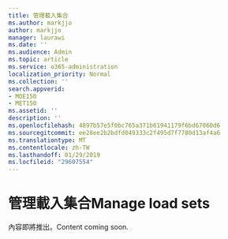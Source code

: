 ```yaml
---
title: 管理載入集合
ms.author: markjjo
author: markjjo
manager: laurawi
ms.date: ''
ms.audience: Admin
ms.topic: article
ms.service: o365-administration
localization_priority: Normal
ms.collection: ''
search.appverid:
- MOE150
- MET150
ms.assetid: ''
description: ''
ms.openlocfilehash: 4897b57e5f0bc765a371b61941179f6bd67060d6
ms.sourcegitcommit: ee28ee2b2bdfd049333c2f495d7f7780d13af4a6
ms.translationtype: MT
ms.contentlocale: zh-TW
ms.lasthandoff: 01/29/2019
ms.locfileid: "29607554"
---
```

# <a name="manage-load-sets"></a><span data-ttu-id="9ba59-102">管理載入集合</span><span class="sxs-lookup"><span data-stu-id="9ba59-102">Manage load sets</span></span>

<span data-ttu-id="9ba59-103">內容即將推出。</span><span class="sxs-lookup"><span data-stu-id="9ba59-103">Content coming soon.</span></span>
